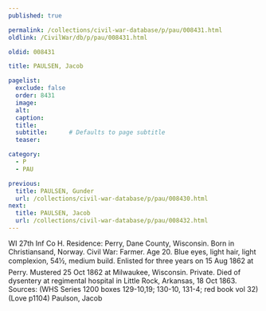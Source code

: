```yaml
---
published: true

permalink: /collections/civil-war-database/p/pau/008431.html
oldlink: /CivilWar/db/p/pau/008431.html

oldid: 008431

title: PAULSEN, Jacob

pagelist:
  exclude: false
  order: 8431
  image: 
  alt:
  caption:
  title:
  subtitle:      # Defaults to page subtitle
  teaser:

category: 
  - P 
  - PAU

previous:
  title: PAULSEN, Gunder
  url: /collections/civil-war-database/p/pau/008430.html  
next:
  title: PAULSEN, Jacob
  url: /collections/civil-war-database/p/pau/008432.html   
---
```

WI 27th Inf Co H. Residence: Perry, Dane County, Wisconsin. Born in Christiansand, Norway. Civil War: Farmer. Age 20. Blue eyes, light hair, light complexion, 5&#146;4&frac12;&#148;, medium build. Enlisted for three years on 15 Aug 1862 at Perry. Mustered 25 Oct 1862 at Milwaukee, Wisconsin. Private. Died of dysentery at regimental hospital in Little Rock, Arkansas, 18 Oct 1863. Sources: (WHS Series 1200 boxes 129-10,19; 130-10, 131-4; red book vol 32) (Love p1104) &#147;Paulson, Jacob&#148;